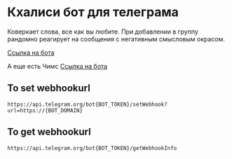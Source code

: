 # Кхалиси бот для телеграма

Коверкает слова, все как вы любите.
При добавлении в группу рандомно реагирует на сообщения с негативным смысловым окрасом.

[Ссылка на бота](https://t.me/khaleesi_tg_bot)

А еще есть Чимс
[Ссылка на бота](https://t.me/cheems_tg_bot)


## To set webhookurl
`https://api.telegram.org/bot{BOT_TOKEN}/setWebhook?url=https://{BOT_DOMAIN}`

## To get webhookurl
`https://api.telegram.org/bot{BOT_TOKEN}/getWebhookInfo`
